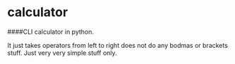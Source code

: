 # calculator

####CLI calculator in python.

It just takes operators from left to right does not do any bodmas or brackets stuff. Just very very simple stuff only.
